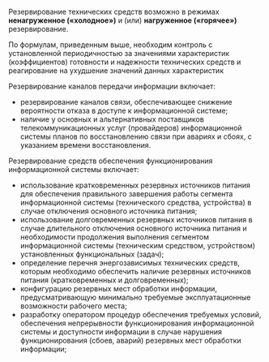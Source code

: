 Резервирование технических средств возможно в режимах **ненагруженное («холодное»)** и (или) **нагруженное («горячее»)** резервирование.

По формулам, приведенным выше, необходим контроль с установленной периодичностью за значениями характеристик (коэффициентов) готовности и надежности технических средств и реагирование на ухудшение значений данных характеристик

Резервирование каналов передачи информации включает:

- резервирование каналов связи, обеспечивающее снижение вероятности отказа в доступе к информационной системе;
- наличие у основных и альтернативных поставщиков телекоммуникационных услуг (провайдеров) информационной системы планов по восстановлению связи при авариях и сбоях, с указанием времени восстановления.

Резервирование средств обеспечения функционирования информационной системы включает:

- использование кратковременных резервных источников питания для обеспечения правильного завершения работы сегмента информационной системы (технического средства, устройства) в случае отключения основного источника питания;
- использование долговременных резервных источников питания в случае длительного отключения основного источника питания и необходимости продолжения выполнения сегментом информационной системы (техническим средством, устройством) установленных функциональных (задач);
- определение перечня энергозависимых технических средств, которым необходимо обеспечить наличие резервных источников питания (кратковременных и долговременных);
- конфигурацию резервных мест обработки информации, предусматривающую минимально требуемые эксплуатационные возможности рабочего места;
- разработку оператором процедур обеспечения требуемых условий, обеспечения непрерывности функционирования информационной системы и доступности информации в случае нарушения функционирования (сбоев, аварий) резервных мест обработки информации;
